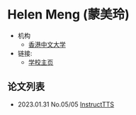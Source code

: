 # Helen Meng (蒙美玲)

- 机构
  - [香港中文大学](../Institutions/CUHK_香港中文大学.md)
- 链接:
  - [学校主页](https://www.se.cuhk.edu.hk/people/academic-staff/prof-meng-mei-ling-helen/)

## 论文列表

- 2023.01.31 No.05/05 [InstructTTS](../Models/Prompt/2023.01.31_InstructTTS.md)